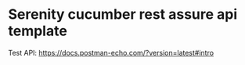 # Serenity cucumber rest assure api template

Test API: https://docs.postman-echo.com/?version=latest#intro
